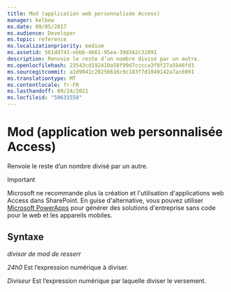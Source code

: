```yaml
---
title: Mod (application web personnalisée Access)
manager: kelbow
ms.date: 09/05/2017
ms.audience: Developer
ms.topic: reference
ms.localizationpriority: medium
ms.assetid: 561dd741-ebbb-4661-95ea-39d342c32891
description: Renvoie le reste d’un nombre divisé par un autre.
ms.openlocfilehash: 23543cd192410a58f99d7cccca3f8f27a5946fd3
ms.sourcegitcommit: a1d9041c20256616c9c183f7d1049142a7ac6991
ms.translationtype: MT
ms.contentlocale: fr-FR
ms.lasthandoff: 09/24/2021
ms.locfileid: "59631558"
---
```

# <a name="mod-access-custom-web-app"></a>Mod (application web personnalisée Access)

Renvoie le reste d’un nombre divisé par un autre.
  
> [!IMPORTANT]
> Microsoft ne recommande plus la création et l'utilisation d'applications web Access dans SharePoint. En guise d'alternative, vous pouvez utiliser [Microsoft PowerApps](https://powerapps.microsoft.com/en-us/) pour générer des solutions d'entreprise sans code pour le web et les appareils mobiles. 
  
## <a name="syntax"></a>Syntaxe

  *divisor de mod de resserr*  
  
 *24h0*  Est l’expression numérique à diviser. 
  
 *Diviseur*  Est l’expression numérique par laquelle diviser le versement. 
  

